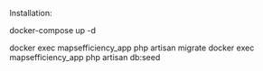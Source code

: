 Installation:

docker-compose up -d

docker exec mapsefficiency_app php artisan migrate
docker exec mapsefficiency_app php artisan db:seed